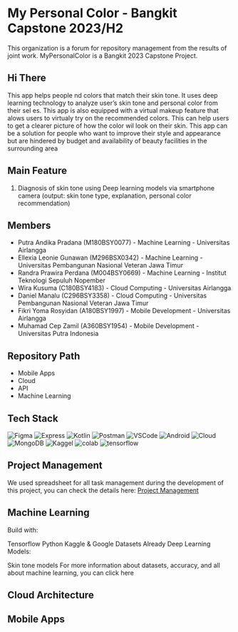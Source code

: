 
# My Personal Color - Bangkit Capstone 2023/H2

This organization is a forum for repository management from the results of joint work. MyPersonalColor is a Bangkit 2023 Capstone Project.


## Hi There
This app helps people nd colors that match their skin tone. It uses deep learning
 technology to analyze user’s skin tone and personal color from their sel es. This app is also
 equipped with a virtual makeup feature that alows users to virtualy try on the
 recommended colors. This can help users to get a clearer picture of how the color wil look
 on their skin. This app can be a solution for people who want to improve their style and
 appearance but are hindered by budget and availability of beauty facilities in the
 surrounding area
## Main Feature
1. Diagnosis of skin tone using Deep learning models via smartphone camera (output: skin tone type, explanation, personal color recommendation)
## Members
- Putra Andika Pradana (M180BSY0077) - Machine Learning - Universitas Airlangga
- Ellexia Leonie Gunawan (M296BSX0342) - Machine Learning - Universitas Pembangunan Nasional Veteran Jawa Timur 
- Randra Prawira Perdana (M004BSY0669) - Machine Learning - Institut Teknologi Sepuluh Nopember
- Wira Kusuma (C180BSY4183) - Cloud Computing - Universitas Airlangga
- Daniel Manalu (C296BSY3358) - Cloud Computing - Universitas Pembangunan Nasional Veteran Jawa Timur
- Fikri Yoma Rosyidan (A180BSY1997) - Mobile Development - Universitas Airlangga
- Muhamad Cep Zamil (A360BSY1954) - Mobile Development - Universitas Putra Indonesia

## Repository Path
- Mobile Apps
- Cloud
- API
- Machine Learning
## Tech Stack
![Figma](https://camo.githubusercontent.com/7e591e6e9ee2bfe5126b0bff1e3f91ab4cc07a0658f8ff62755b857d3f027d79/68747470733a2f2f63646e322e646f776e6465746563746f722e636f6d2f7374617469632f75706c6f6164732f6c6f676f2f6669676d61322e706e67)
![Express](https://camo.githubusercontent.com/0d869c288e335b48965e7cdb5de8cfc49c78e4dc8372ba55d5c208e035b0dec8/68747470733a2f2f6361726167756e612e636f6d2f77702d636f6e74656e742f75706c6f6164732f323032322f30322f657870726573736a732e706e67)
![Kotlin](https://camo.githubusercontent.com/5f75adf2fe976246e8aac4b246ad9f62e2e3091e26d1147cb5e53543eec17317/68747470733a2f2f636d732d6173736574732e74757473706c75732e636f6d2f75706c6f6164732f75736572732f313439392f706f7374732f32393539302f707265766965775f696d6167652f6b6f746c696e2e6a7067)
![Postman](https://camo.githubusercontent.com/63c9c5c3de8e3bb1cfcbf5e8d74311b4a0dc6f675034a1137df8b2458284e0a6/68747470733a2f2f6d69726f2e6d656469756d2e636f6d2f6d61782f313230302f312a514f785f74505635774a6e68547a4147686649694c412e706e67)
![VSCode](https://camo.githubusercontent.com/34c742062ec1c349330157c064fecd92e48cf58718b64de59572717ad47fe76e/68747470733a2f2f75706c6f61642e77696b696d656469612e6f72672f77696b6970656469612f636f6d6d6f6e732f7468756d622f392f39612f56697375616c5f53747564696f5f436f64655f312e33355f69636f6e2e7376672f3132303070782d56697375616c5f53747564696f5f436f64655f312e33355f69636f6e2e7376672e706e67)
![Android](https://camo.githubusercontent.com/dc2a00ab68546822fe5708832a473476ac69bd121c353e4bc1b93837b0ee42b9/68747470733a2f2f7777772e6469636f64696e672e636f6d2f626c6f672f77702d636f6e74656e742f75706c6f6164732f323031392f30342f616e64726f69646c6f676f2e706e67)
![Cloud](https://camo.githubusercontent.com/c6fb3619f1ba5bc6206d80b84c317dd87066662ff18a0c26ed1b2cd5a5f81fec/68747470733a2f2f7777772e66726565636f646563616d702e6f72672f6e6577732f636f6e74656e742f696d616765732f323032302f31302f6763702e706e67)
![MongoDB](https://camo.githubusercontent.com/a9831dd88cd2433ad95256d32640f9002c6762dfddee06e67016f67942779874/68747470733a2f2f75706c6f61642e77696b696d656469612e6f72672f77696b6970656469612f636f6d6d6f6e732f7468756d622f392f39332f4d6f6e676f44425f4c6f676f2e7376672f3235363070782d4d6f6e676f44425f4c6f676f2e7376672e706e67)
![Kaggel](https://camo.githubusercontent.com/a3610a4f33933015d886e2e78eafdba14d64109c76c2d208c83882467789c0a3/68747470733a2f2f6d69726f2e6d656469756d2e636f6d2f6d61782f3833372f312a74492d5457562d2d4b303578625855674134516d31772e706e67)
![colab](https://camo.githubusercontent.com/b9d1ccdcfc9c5d008a0f6e46e08ea218725df33b4c2486a33cbb4779692d8229/68747470733a2f2f636f6c61622e72657365617263682e676f6f676c652e636f6d2f696d672f636f6c61625f66617669636f6e5f32353670782e706e67)
![tensorflow](https://camo.githubusercontent.com/aeb4f612bd9b40d81c62fcbebd6db44a5d4344b8b962be0138817e18c9c06963/68747470733a2f2f7777772e74656e736f72666c6f772e6f72672f696d616765732f74665f6c6f676f5f686f72697a6f6e74616c2e706e67)
## Project Management
We used spreadsheet for all task management during the development of this project, you can check the details here:
[Project Management](https://docs.google.com/spreadsheets/d/1J0xpfxwdJB0W90E3xL5r8MxagZ9Jud9i_GTaxfYtDPE/edit?usp=sharing)
## Machine Learning
Build with:

Tensorflow Python
Kaggle & Google Datasets
Already Deep Learning Models:

Skin tone models
For more information about datasets, accuracy, and all about machine learning, you can click here
## Cloud Architecture
## Mobile Apps
